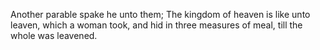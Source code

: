 Another parable spake he unto them; The kingdom of heaven is like unto leaven, which a woman took, and hid in three measures of meal, till the whole was leavened.
